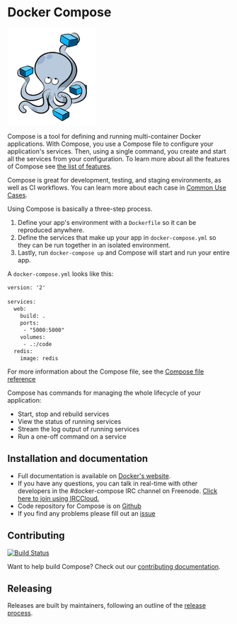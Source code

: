 Docker Compose
==============
![Docker Compose](logo.png?raw=true "Docker Compose Logo")

Compose is a tool for defining and running multi-container Docker applications.
With Compose, you use a Compose file to configure your application's services.
Then, using a single command, you create and start all the services
from your configuration. To learn more about all the features of Compose
see [the list of features](https://github.com/docker/docker.github.io/blob/master/compose/overview.md#features).

Compose is great for development, testing, and staging environments, as well as
CI workflows. You can learn more about each case in
[Common Use Cases](https://github.com/docker/docker.github.io/blob/master/compose/overview.md#common-use-cases).

Using Compose is basically a three-step process.

1. Define your app's environment with a `Dockerfile` so it can be
reproduced anywhere.
2. Define the services that make up your app in `docker-compose.yml` so
they can be run together in an isolated environment.
3. Lastly, run `docker-compose up` and Compose will start and run your entire app.

A `docker-compose.yml` looks like this:

    version: '2'

    services:
      web:
        build: .
        ports:
         - "5000:5000"
        volumes:
         - .:/code
      redis:
        image: redis

For more information about the Compose file, see the
[Compose file reference](https://github.com/docker/docker.github.io/blob/master/compose/compose-file/compose-versioning.md)

Compose has commands for managing the whole lifecycle of your application:

 * Start, stop and rebuild services
 * View the status of running services
 * Stream the log output of running services
 * Run a one-off command on a service

Installation and documentation
------------------------------

- Full documentation is available on [Docker's website](https://docs.docker.com/compose/).
- If you have any questions, you can talk in real-time with other developers in the #docker-compose IRC channel on Freenode. [Click here to join using IRCCloud.](https://www.irccloud.com/invite?hostname=irc.freenode.net&channel=%23docker-compose)
- Code repository for Compose is on [Github](https://github.com/docker/compose)
- If you find any problems please fill out an [issue](https://github.com/docker/compose/issues/new)

Contributing
------------

[![Build Status](https://jenkins.dockerproject.org/buildStatus/icon?job=docker/compose/master)](https://jenkins.dockerproject.org/job/docker/job/compose/job/master/)

Want to help build Compose? Check out our [contributing documentation](https://github.com/docker/compose/blob/master/CONTRIBUTING.md).

Releasing
---------

Releases are built by maintainers, following an outline of the [release process](https://github.com/docker/compose/blob/master/project/RELEASE-PROCESS.md).
